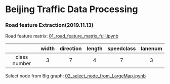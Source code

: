 # Beijing Traffic Data Processing

### Road feature Extraction(2019.11.13)

Road feature matrix: [01_road_feature_matrix_full.ipynb](https://github.com/RobinLu1209/STGCN/blob/master/beijing_traffic/01_road_feature_matrix_full.ipynb)

&nbsp;|width | direction | length | speedclass | lanenum
:-:|:-:|:-:|:-:|:-:|:-:
class number | 3 | 7 | 4 | 7 | 3

Select node from Big graph: [02_select_node_from_LargeMap.ipynb](https://github.com/RobinLu1209/STGCN/blob/master/beijing_traffic/02_select_node_from_LargeMap.ipynb)




